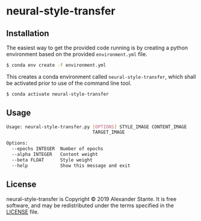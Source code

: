 # neural-style-transfer

## Installation
The easiest way to get the provided code running is by creating a python environment based on the provided 
`environment.yml` file.

```sh
$ conda env create -f environment.yml
```

This creates a conda environment called `neural-style-transfer`, which shall be activated prior to use of the command 
line tool.

```sh
$ conda activate neural-style-transfer
```

## Usage
```sh
Usage: neural-style-transfer.py [OPTIONS] STYLE_IMAGE CONTENT_IMAGE
                                TARGET_IMAGE

Options:
  --epochs INTEGER  Number of epochs
  --alpha INTEGER   Content weight
  --beta FLOAT      Style weight
  --help            Show this message and exit
```

## License
neural-style-transfer is Copyright © 2019 Alexander Stante. It is free software, and may be redistributed under the 
terms specified in the [LICENSE](/LICENSE) file.
